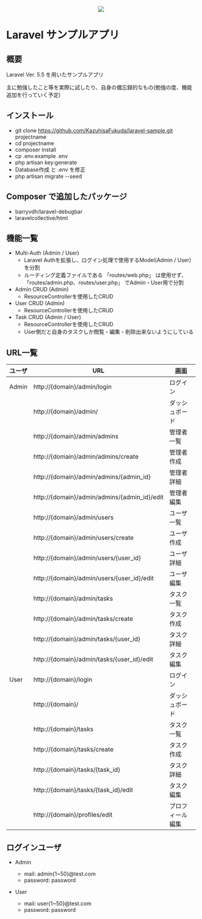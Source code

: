 <p align="center"><img src="https://laravel.com/assets/img/components/logo-laravel.svg"></p>

Laravel サンプルアプリ 
====== 
 
## 概要 
Laravel Ver. 5.5 を用いたサンプルアプリ 
 
主に勉強したこと等を実際に試したり、自身の備忘録的なもの(勉強の度、機能追加を行っていく予定)

## インストール

* git clone https://github.com/KazuhisaFukuda/laravel-sample.git projectname
* cd projectname
* composer install
* cp .env.example .env
* php artisan key:generate
* Database作成 と .env を修正
* php artisan migrate --seed

## Composer で追加したパッケージ

* barryvdh/laravel-debugbar
* laravelcollective/html

## 機能一覧

* Multi-Auth (Admin / User)
  * Laravel Authを拡張し、ログイン処理で使用するModel(Admin / User)を分割 
  * ルーティング定義ファイルである 「routes/web.php」 は使用せず、 「routes/admin.php、routes/user.php」 でAdmin・User用で分割
* Admin CRUD (Admin)
  * ResourceControllerを使用したCRUD 
* User CRUD (Admin)
  * ResourceControllerを使用したCRUD 
* Task CRUD (Admin / User)
  * ResourceControllerを使用したCRUD 
  * User側だと自身のタスクしか閲覧・編集・削除出来ないようにしている

## URL一覧

| ユーザ | URL | 画面 |
| ---- | ---- | ---- |
| Admin | http://{domain}/admin/login | ログイン |
|  | http://{domain}/admin/ | ダッシュボード | 
|  | http://{domain}/admin/admins | 管理者一覧 |
|  | http://{domain}/admin/admins/create | 管理者作成 |
|  | http://{domain}/admin/admins/{admin_id} | 管理者詳細 |
|  | http://{domain}/admin/admins/{admin_id}/edit | 管理者編集 |
|  | http://{domain}/admin/users | ユーザ一覧 |
|  | http://{domain}/admin/users/create | ユーザ作成 |
|  | http://{domain}/admin/users/{user_id} | ユーザ詳細 |
|  | http://{domain}/admin/users/{user_id}/edit | ユーザ編集 |
|  | http://{domain}/admin/tasks | タスク一覧 |
|  | http://{domain}/admin/tasks/create | タスク作成 |
|  | http://{domain}/admin/tasks/{user_id} | タスク詳細 |
|  | http://{domain}/admin/tasks/{user_id}/edit | タスク編集 |
| User | http://{domain}/login | ログイン |
|  | http://{domain}/ | ダッシュボード |
|  | http://{domain}/tasks | タスク一覧 |
|  | http://{domain}/tasks/create | タスク作成 |
|  | http://{domain}/tasks/{task_id} | タスク詳細 |
|  | http://{domain}/tasks/{task_id}/edit | タスク編集 |
|  | http://{domain}/profiles/edit | プロフィール編集 |

## ログインユーザ

* Admin
    * mail: admin{1~50}@test.com
    * password: password
    
* User
    * mail: user{1~50}@test.com
    * password: password
